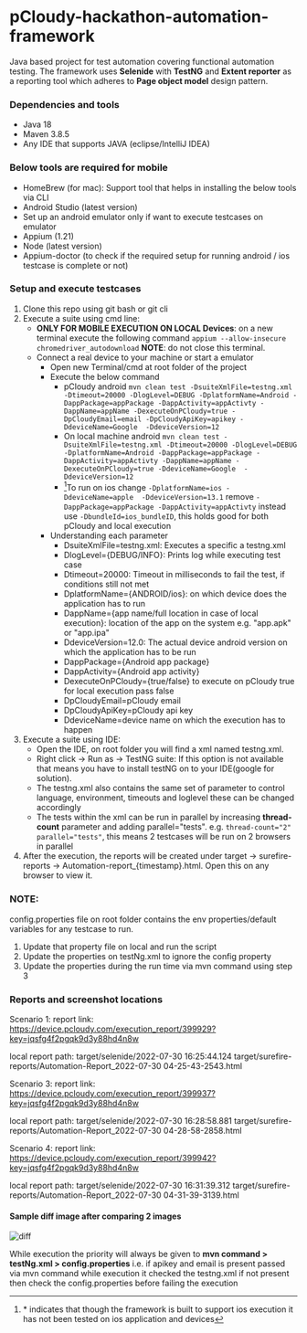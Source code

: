 # pCloudy-hackathon-automation-framework
Java based project for test automation covering functional automation testing. The framework uses **Selenide** with **TestNG** and **Extent reporter** as a reporting tool which adheres to **Page object model** design pattern.

### Dependencies and tools
- Java 18
- Maven 3.8.5 
- Any IDE that supports JAVA (eclipse/IntelliJ IDEA)

### Below tools are required for mobile
- HomeBrew (for mac): Support tool that helps in installing the below tools via CLI
- Android Studio (latest version)
- Set up an android emulator only if want to execute testcases on emulator
- Appium (1.21)
- Node (latest version)
- Appium-doctor (to check if the required setup for running android / ios testcase is complete or not)

### Setup and execute testcases

1. Clone this repo using git bash or git cli
2. Execute a suite using cmd line:
    - **ONLY FOR MOBILE EXECUTION ON LOCAL Devices**: on a new terminal execute the following command ``appium --allow-insecure chromedriver_autodownload`` **NOTE**: do not close this terminal.
    - Connect a real device to your machine or start a emulator
        - Open new Terminal/cmd at root folder of the project
        - Execute the below command
          - pCloudy android
            ``mvn clean test -DsuiteXmlFile=testng.xml -Dtimeout=20000 -DlogLevel=DEBUG -DplatformName=Android -DappPackage=appPackage -DappActivity=appActivty -DappName=appName -DexecuteOnPCloudy=true -DpCloudyEmail=email -DpCloudyApiKey=apikey -DdeviceName=Google  -DdeviceVersion=12``
          - On local machine android
            ``mvn clean test -DsuiteXmlFile=testng.xml -Dtimeout=20000 -DlogLevel=DEBUG -DplatformName=Android -DappPackage=appPackage -DappActivity=appActivty -DappName=appName -DexecuteOnPCloudy=true -DdeviceName=Google  -DdeviceVersion=12``
          - [^1]To run on ios change ``-DplatformName=ios -DdeviceName=apple  -DdeviceVersion=13.1`` remove ``-DappPackage=appPackage -DappActivity=appActivty`` instead use ``-DbundleId=ios_bundleID``, this holds good for both pCloudy and local execution
       - Understanding each parameter
         - DsuiteXmlFile=testng.xml: Executes a specific a testng.xml
         - DlogLevel={DEBUG/INFO}: Prints log while executing test case
         - Dtimeout=20000: Timeout in milliseconds to fail the test, if conditions still not met
         - DplatformName={ANDROID/ios}: on which device does the application has to run
         - DappName={app name/full location in case of local execution}: location of the app on the system e.g. "app.apk" or "app.ipa"
         - DdeviceVersion=12.0: The actual device android version on which the application has to be run
         - DappPackage={Android app package}
         - DappActivity={Android app activity}
         - DexecuteOnPCloudy={true/false} to execute on pCloudy true for local execution pass false
         - DpCloudyEmail=pCloudy email
         - DpCloudyApiKey=pCloudy api key
         - DdeviceName=device name on which the execution has to happen
3. Execute a suite using IDE:
     - Open the IDE, on root folder you will find a xml named testng.xml.
     - Right click -> Run as -> TestNG suite: If this option is not available that means you have to install testNG on to your IDE(google for solution).
     - The testng.xml also contains the same set of parameter to control language, environment, timeouts and loglevel these can be changed accordingly
     - The tests within the xml can be run in parallel by increasing **thread-count** parameter and adding parallel="tests". e.g. `thread-count="2" parallel="tests"`, this means 2 testcases will be run on 2 browsers in parallel 
4. After the execution, the reports will be created under target -> surefire-reports -> Automation-report_{timestamp}.html. Open this on any browser to view it.

### NOTE:
config.properties file on root folder contains the env properties/default variables for any testcase to run.
1. Update that property file on local and run the script
2. Update the properties on testNg.xml to ignore the config property
3. Update the properties during the run time via mvn command using step 3

### Reports and screenshot locations

Scenario 1: 
report link: https://device.pcloudy.com/execution_report/399929?key=jqsfg4f2pgqk9d3y88hd4n8w

local report path: 
target/selenide/2022-07-30 16:25:44.124 
target/surefire-reports/Automation-Report_2022-07-30 04-25-43-2543.html

Scenario 3:
report link: https://device.pcloudy.com/execution_report/399937?key=jqsfg4f2pgqk9d3y88hd4n8w

local report path:
target/selenide/2022-07-30 16:28:58.881
target/surefire-reports/Automation-Report_2022-07-30 04-28-58-2858.html

Scenario 4:
report link: https://device.pcloudy.com/execution_report/399942?key=jqsfg4f2pgqk9d3y88hd4n8w

local report path:
target/selenide/2022-07-30 16:31:39.312
target/surefire-reports/Automation-Report_2022-07-30 04-31-39-3139.html


#### Sample diff image after comparing 2 images
![diff](https://user-images.githubusercontent.com/49331044/181908403-2df79e03-83a8-447c-8417-d7bbfd4f205a.png)



While execution the priority will always be given to **mvn command > testNg.xml > config.properties** 
i.e. if apikey and email is present passed via mvn command while execution it checked the testng.xml if not present then check the config.properties before failing the execution

[^1]: \* indicates that though the framework is built to support ios execution it has not been tested on ios application and devices

